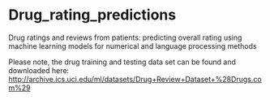 # Drug_rating_predictions
Drug ratings and reviews from patients: predicting overall rating using machine learning models for numerical and language processing methods

Please note, the drug training and testing data set can be found and downloaded here: http://archive.ics.uci.edu/ml/datasets/Drug+Review+Dataset+%28Drugs.com%29
